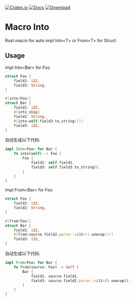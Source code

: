 [![Crates.io](https://img.shields.io/crates/v/macro-into.svg)](https://crates.io/crates/macro-into)
[![Docs](https://docs.rs/macro-into/badge.svg)](https://docs.rs/crate/macro-into/)
[![Download](https://img.shields.io/crates/d/macro-into.svg?style=flat-square)](https://crates.io/crates/macro-into)

# Macro Into

Rust macro for auto impl Into\<T> or From\<T> for Struct

## Usage

impl Into\<Bar> for Foo
```rust
struct Foo {
    field1: i32,
    field3: String,
}

#[into(Foo)]
struct Bar {
    field1: i32,
    #[into_skip]
    field2: String,
    #[into(self.field3.to_string())]
    field3: i32,
}

```
自动生成以下代码:
```rust
impl Into<Foo> for Bar {
    fn into(self) -> Foo {
        Foo {
            field1: self.field1,
            field3: self.field3.to_string(),
        }
    }
}
```

impl From\<Bar> for Foo
```rust
struct Foo {
    field1: i32,
    field2: String,
}

#[from(Foo)]
struct Bar {
    field1: i32,
    #[from(source.field2.parse::<i32>().unwrap())]
    field3: i32,
}

```
自动生成以下代码:
```rust
impl From<Foo> for Bar {
    fn from(source: Foo) -> Self {
        Bar {
            field1: source.field1,
            field3: source.field2.parse::<i32>().unwrap(),
        }
    }
}
```